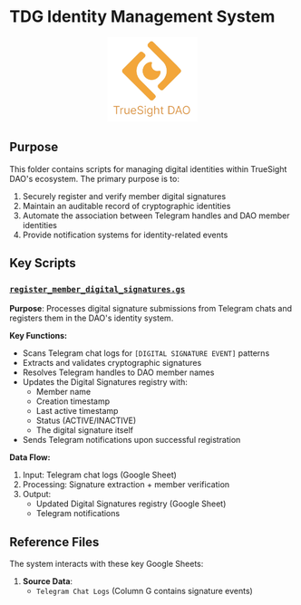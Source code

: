 # TDG Identity Management System

<div align="center">
  <img height="150" src="https://github.com/TrueSightDAO/.github/blob/main/assets/20240612_truesight_dao_logo_square.png?raw=true" alt="TrueSight DAO Logo">
</div>

## Purpose

This folder contains scripts for managing digital identities within TrueSight DAO's ecosystem. The primary purpose is to:

1. Securely register and verify member digital signatures
2. Maintain an auditable record of cryptographic identities
3. Automate the association between Telegram handles and DAO member identities
4. Provide notification systems for identity-related events

## Key Scripts

### [`register_member_digital_signatures.gs`](./register_member_digital_signatures_telegram.gs)

**Purpose**: Processes digital signature submissions from Telegram chats and registers them in the DAO's identity system.

**Key Functions:**
- Scans Telegram chat logs for `[DIGITAL SIGNATURE EVENT]` patterns
- Extracts and validates cryptographic signatures
- Resolves Telegram handles to DAO member names
- Updates the Digital Signatures registry with:
  - Member name
  - Creation timestamp 
  - Last active timestamp
  - Status (ACTIVE/INACTIVE)
  - The digital signature itself
- Sends Telegram notifications upon successful registration

**Data Flow:**
1. Input: Telegram chat logs (Google Sheet)
2. Processing: Signature extraction + member verification
3. Output: 
   - Updated Digital Signatures registry (Google Sheet)
   - Telegram notifications

## Reference Files

The system interacts with these key Google Sheets:

1. **Source Data**:
   - `Telegram Chat Logs` (Column G contains signature events)
   